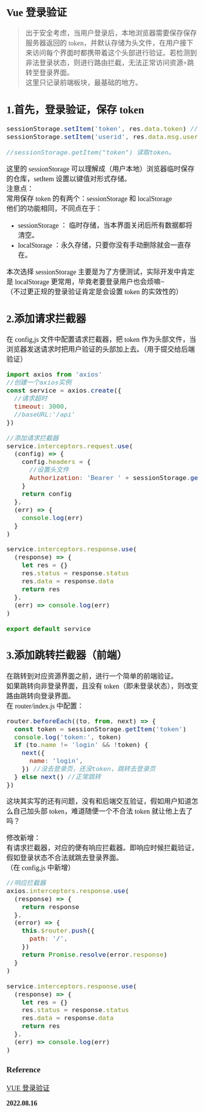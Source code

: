 <font size=4 face='楷体'>

## Vue 登录验证

> 出于安全考虑，当用户登录后，本地浏览器需要保存保存服务器返回的 token，并默认存储为头文件，在用户接下来访问每个界面时都携带着这个头部进行验证。若检测到非法登录状态，则进行路由拦截，无法正常访问资源+跳转至登录界面。  
> 这里只记录前端板块，最基础的地方。

## 1.首先，登录验证，保存 token

```javascript
sessionStorage.setItem('token', res.data.token) //存储token
sessionStorage.setItem('userid', res.data.msg.userId) //存储用户名

//sessionStorage.getItem("token") 读取token。
```

这里的 sessionStorage 可以理解成（用户本地）浏览器临时保存的仓库，setItem 设置以键值对形式存储。  
注意点：  
常用保存 token 的有两个：sessionStorage 和 localStorage  
他们的功能相同，不同点在于：

- sessionStorage ： 临时存储，当本界面关闭后所有数据都将清空。
- localStorage ：永久存储，只要你没有手动删除就会一直存在。

本次选择 sessionStorage 主要是为了方便测试，实际开发中肯定是 localStorage 更常用，毕竟老要登录用户也会烦嘛~  
（不过更正规的登录验证肯定是会设置 token 的实效性的）

## 2.添加请求拦截器

在 config,js 文件中配置请求拦截器，把 token 作为头部文件，当浏览器发送请求时把用户验证的头部加上去。（用于提交给后端验证）

```javascript
import axios from 'axios'
//创建一个axios实例
const service = axios.create({
  //请求超时
  timeout: 3000,
  //baseURL:'/api'
})

//添加请求拦截器
service.interceptors.request.use(
  (config) => {
    config.headers = {
      //设置头文件
      Authorization: 'Bearer ' + sessionStorage.getItem('token'),
    }
    return config
  },
  (err) => {
    console.log(err)
  }
)

service.interceptors.response.use(
  (response) => {
    let res = {}
    res.status = response.status
    res.data = response.data
    return res
  },
  (err) => console.log(err)
)

export default service
```

## 3.添加跳转拦截器（前端）

在跳转到对应资源界面之前，进行一个简单的前端验证。  
如果跳转向非登录界面，且没有 token（即未登录状态），则改变路由跳转向登录界面。  
在 router/index.js 中配置：

```javascript
router.beforeEach((to, from, next) => {
  const token = sessionStorage.getItem('token')
  console.log('token:', token)
  if (to.name != 'login' && !token) {
    next({
      name: 'login',
    }) //没去登录页，还没token，跳转去登录页
  } else next() //正常跳转
})
```

这块其实写的还有问题，没有和后端交互验证，假如用户知道怎么自己加头部 token，难道随便一个不合法 token 就让他上去了吗？

修改新增：  
有请求拦截器，对应的便有响应拦截器。即响应时候拦截验证，假如登录状态不合法就跳去登录界面。  
（在 config,js 中新增）

```javascript
//响应拦截器
axios.interceptors.response.use(
  (response) => {
    return response
  },
  (error) => {
    this.$router.push({
      path: '/',
    })
    return Promise.resolve(error.response)
  }
)

service.interceptors.response.use(
  (response) => {
    let res = {}
    res.status = response.status
    res.data = response.data
    return res
  },
  (err) => console.log(err)
)
```

### Reference

[VUE 登录验证](https://blog.csdn.net/qq_55113068/article/details/122690940)

**2022.08.16**
